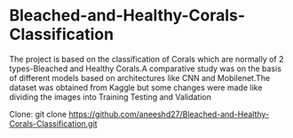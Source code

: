 # Bleached-and-Healthy-Corals-Classification
The project is based on the classification of Corals which are normally of 2 types-Bleached and Healthy Corals.A comparative study was on the basis of different models based on architectures like CNN and Mobilenet.The dataset was obtained from Kaggle but some changes were made like dividing the images into Training Testing and Validation

Clone:
git clone https://github.com/aneeshd27/Bleached-and-Healthy-Corals-Classification.git
